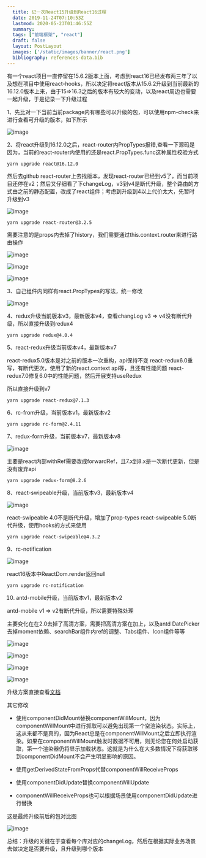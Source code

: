 ```yaml
---
  title: 记一次React15升级到React16过程
  date: 2019-11-24T07:10:53Z
  lastmod: 2020-05-23T01:46:55Z
  summary: 
  tags: ["前端框架", "react"]
  draft: false
  layout: PostLayout
  images: ['/static/images/banner/react.png']
  bibliography: references-data.bib
---
```


有一个react项目一直停留在15.6.2版本上面，考虑到react16已经发布两三年了以及想在项目中使用react-hooks，所以决定将react版本从15.6.2升级到当前最新的16.12.0版本上来，由于15=>16.3之后的版本有较大的变动，以及react周边也需要一起升级，于是记录一下升级过程

1、先比对一下当前当前package内有哪些可以升级的包，可以使用npm-check来进行查看可升级的版本，如下所示

![image](https://user-images.githubusercontent.com/20950813/75605024-ce334d00-5b19-11ea-8959-966a59419295.png)

2、将react升级到16.12.0之后，react-router内PropTypes报错,查看一下源码是因为，当前的react-router内使用的还是react.PropTypes.func这种属性校验方式

```
yarn upgrade react@16.12.0
```

然后去github react-router上去找版本，发现react-router已经到v5了，而当前项目还停在v2；然后又仔细看了下changeLog，v3到v4是断代升级，整个路由的方式由之前的静态配置，改成了react组件；考虑到升级到4以上代价太大，先暂时升级到v3

![image](https://user-images.githubusercontent.com/20950813/75605090-a1336a00-5b1a-11ea-84f4-cb50aeb79c37.png)

```
yarn upgrade react-router@3.2.5
```

需要注意的是props内去掉了history，我们需要通过this.context.router来进行路由操作

![image](https://user-images.githubusercontent.com/20950813/75605584-02f5d300-5b1f-11ea-86f5-da595dddd473.png)

![image](https://user-images.githubusercontent.com/20950813/75605708-ead28380-5b1f-11ea-80fb-ef1f061ae461.png)

![image](https://user-images.githubusercontent.com/20950813/75605713-0b9ad900-5b20-11ea-9b65-6cffe07e6489.png)

3、自己组件内同样有react.PropTypes的写法，统一修改

![image](https://user-images.githubusercontent.com/20950813/75605120-e8b9f600-5b1a-11ea-9517-7f1ed6a1bf2a.png)

4、redux升级当前版本v3，最新版本v4，查看changLog v3 => v4没有断代升级，所以直接升级到redux4

```
yarn upgrade redux@4.0.4
```

5、react-redux升级当前版本v4，最新版本v7

react-redux5.0版本是对之前的版本一次重构，api保持不变
react-redux6.0重写，有断代更次，使用了新的react.context api等，且还有性能问题
react-redux7.0修复6.0中的性能问题，然后开展支持useRedux

所以直接升级到v7

```
yarn upgrade react-redux@7.1.3
```

6、rc-from升级，当前版本v1，最新版本v2

```
yarn upgrade rc-form@2.4.11
```

7、redux-form升级，当前版本v7，最新版本v8

![image](https://user-images.githubusercontent.com/20950813/75605375-40596100-5b1d-11ea-9893-16f482cce541.png)

主要是react内部withRef需要改成forwardRef，且7.x到8.x是一次断代更新，但是没有废弃api

```
yarn upgrade redux-form@8.2.6
```

8、react-swipeable升级，当前版本v3，最新版本v4

![image](https://user-images.githubusercontent.com/20950813/75605469-0fc5f700-5b1e-11ea-8413-863501d910d3.png)

react-swipeable 4.0不是断代升级，增加了prop-types
react-swipeable 5.0断代升级，使用hooks的方式来使用

```
yarn upgrade react-swipeable@4.3.2
```

9、rc-notification

![image](https://user-images.githubusercontent.com/20950813/75605414-9dedad80-5b1d-11ea-9433-70ec3d5edb83.png)

react16版本中ReactDom.render返回null

```
yarn upgrade rc-notification
```

10. antd-mobile升级，当前版本v1，最新版本v2

antd-mobile v1 => v2有断代升级，所以需要特殊处理

主要变化在在2.0去掉了高清方案，需要把高清方案在加上，以及antd DatePicker 去掉moment依赖、searchBar组件内ref的调整、Tabs组件、Icon组件等等

![image](https://user-images.githubusercontent.com/20950813/75605510-7519e800-5b1e-11ea-9ab0-3ba7d285cad8.png)

![image](https://user-images.githubusercontent.com/20950813/75605514-7a773280-5b1e-11ea-9498-5d5f62502583.png)

![image](https://user-images.githubusercontent.com/20950813/75605521-86fb8b00-5b1e-11ea-8042-77cafa62845b.png)

![image](https://user-images.githubusercontent.com/20950813/75605519-83680400-5b1e-11ea-9edf-804015df9627.png)


升级方案直接查看[文档](https://antd-mobile.gitee.io/docs/react/upgrade-notes-cn#%E9%AB%98%E6%B8%85%E6%96%B9%E6%A1%88?nsukey=U97lQ7d7a7z1UxPEuxG0HwQOrpqocSAEr8yOmV43eRqNsybdOsVSuPmg2btoqUC8jsYY5HrhblNkSCL58dc4a1T2kIWewBE8tYmGQ2rRHmUebN98sOYw82RxtueNN76hPmuiv83FqcA57aBXnml2ro8zWWM8EfeuYGkKjlb0i9b9rMzZgcH%2BHKPecE5zF4ZDPcmBPTEgtHz%2FGGdR%2BnEYnQ%3D%3D)

其它修改

- 使用componentDidMount替换componentWillMount，因为componentWillMount中进行抓取可以避免出现第一个空渲染状态。实际上，这从来都不是真的，因为React总是在componentWillMount之后立即执行渲染。如果在componentWillMount触发时数据不可用，则无论您在何处启动获取，第一个渲染器仍将显示加载状态。这就是为什么在大多数情况下将获取移到componentDidMount不会产生明显影响的原因。

- 使用getDerivedStateFromProps代替componentWillReceiveProps

- 使用componentDidUpdate替换componentWillUpdate

- componentWillReceiveProps也可以根据场景使用componentDidUpdate进行替换


这是最终升级前后的包对比图

![image](https://user-images.githubusercontent.com/20950813/75605202-ad6bf700-5b1b-11ea-8f00-fcc491e5e8a8.png)

总结：升级的关键在于查看每个库对应的changeLog，然后在根据实际业务场景去做决定是否要升级，且升级到哪个版本
